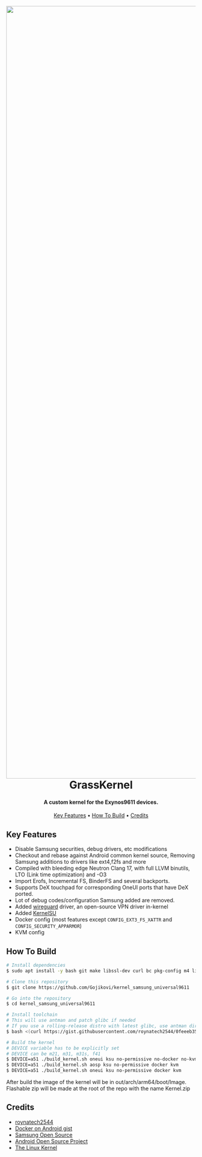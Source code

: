 
<h1 align="center">
  <br>
  <img src="https://i.ibb.co/LYYJzJC/logo.jpg" alt="Markdownify" width="2048">
  <br>
  GrassKernel
  <br>
</h1>

<h4 align="center">A custom kernel for the Exynos9611 devices.</h4>

<p align="center">
  <a href="#key-features">Key Features</a> •
  <a href="#how-to-build">How To Build</a> •
  <a href="#credits">Credits</a>
</p>

## Key Features

* Disable Samsung securities, debug drivers, etc modifications
* Checkout and rebase against Android common kernel source, Removing Samsung additions to drivers like ext4,f2fs and more
* Compiled with bleeding edge Neutron Clang 17, with full LLVM binutils, LTO (Link time optimization) and -O3  
* Import Erofs, Incremental FS, BinderFS and several backports.
* Supports DeX touchpad for corresponding OneUI ports that have DeX ported.
* Lot of debug codes/configuration Samsung added are removed.
* Added [wireguard](https://www.wireguard.com/) driver, an open-source VPN driver in-kernel
* Added [KernelSU](https://kernelsu.org/)
* Docker config (most features except ``CONFIG_EXT3_FS_XATTR`` and ``CONFIG_SECURITY_APPARMOR``)
* KVM config

## How To Build

```bash
# Install dependencies
$ sudo apt install -y bash git make libssl-dev curl bc pkg-config m4 libtool automake autoconf

# Clone this repository
$ git clone https://github.com/Gojikovi/kernel_samsung_universal9611

# Go into the repository
$ cd kernel_samsung_universal9611

# Install toolchain
# This will use antman and patch glibc if needed
# If you use a rolling-release distro with latest glibc, use antman directly instead
$ bash <(curl https://gist.githubusercontent.com/roynatech2544/0feeeb35a6d1782b186990ff2a0b3657/raw/b170134a94dac3594df506716bc7b802add2724b/setup.sh)

# Build the kernel
# DEVICE variable has to be explicitly set
# DEVICE can be m21, m31, m31s, f41
$ DEVICE=a51 ./build_kernel.sh oneui ksu no-permissive no-docker no-kvm # (for A51, OneUI, KernelSU)
$ DEVICE=a51 ./build_kernel.sh aosp ksu no-permissive docker kvm        # (for A51, AOSP, KernelSU, Enforcing SELinux, Docker config, KVM config)
$ DEVICE=a51 ./build_kernel.sh oneui ksu no-permissive docker kvm       # (for A51, OneUI, KernelSU, Enforcing SELinux, Docker config, KVM config)
```

After build the image of the kernel will be in out/arch/arm64/boot/Image. Flashable zip will be made at the root of the repo with the name Kernel.zip

## Credits

- [roynatech2544](https://github.com/roynatech2544)
- [Docker on Android gist](https://gist.github.com/FreddieOliveira/efe850df7ff3951cb62d74bd770dce27)
- [Samsung Open Source](https://opensource.samsung.com/)
- [Android Open Source Project](https://source.android.com/)
- [The Linux Kernel](https://www.kernel.org/)


